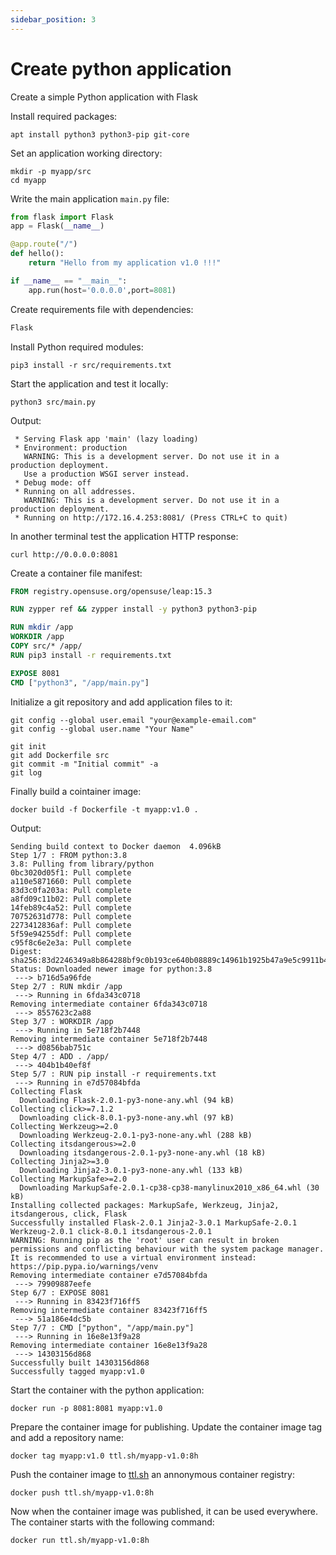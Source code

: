```yaml
---
sidebar_position: 3
---
```


# Create python application

Create a simple Python application with Flask


Install required packages:

```shell
apt install python3 python3-pip git-core
```

Set an application working directory:

```shell
mkdir -p myapp/src
cd myapp
```

Write the main application `main.py` file:

```python title="src/main.py"
from flask import Flask
app = Flask(__name__)

@app.route("/")
def hello():
    return "Hello from my application v1.0 !!!"

if __name__ == "__main__":
    app.run(host='0.0.0.0',port=8081)
```

Create requirements file with dependencies:

```txt title="src/requirements.txt"
Flask
```

Install Python required modules:

```shell
pip3 install -r src/requirements.txt
```

Start the application and test it locally:

```shell
python3 src/main.py
```

Output:

```shell
 * Serving Flask app 'main' (lazy loading)
 * Environment: production
   WARNING: This is a development server. Do not use it in a production deployment.
   Use a production WSGI server instead.
 * Debug mode: off
 * Running on all addresses.
   WARNING: This is a development server. Do not use it in a production deployment.
 * Running on http://172.16.4.253:8081/ (Press CTRL+C to quit)
```

In another terminal test the application HTTP response:

```shell
curl http://0.0.0.0:8081
```

Create a container file manifest:

```Dockerfile title="./Dockerfile"
FROM registry.opensuse.org/opensuse/leap:15.3

RUN zypper ref && zypper install -y python3 python3-pip

RUN mkdir /app
WORKDIR /app
COPY src/* /app/
RUN pip3 install -r requirements.txt

EXPOSE 8081
CMD ["python3", "/app/main.py"]
```

Initialize a git repository and add application files to it:

```shell
git config --global user.email "your@example-email.com"
git config --global user.name "Your Name"

git init
git add Dockerfile src
git commit -m "Initial commit" -a
git log
```

Finally build a cointainer image:

```shell
docker build -f Dockerfile -t myapp:v1.0 .
```

Output:

```shell
Sending build context to Docker daemon  4.096kB
Step 1/7 : FROM python:3.8
3.8: Pulling from library/python
0bc3020d05f1: Pull complete 
a110e5871660: Pull complete 
83d3c0fa203a: Pull complete 
a8fd09c11b02: Pull complete 
14feb89c4a52: Pull complete 
70752631d778: Pull complete 
2273412836af: Pull complete 
5f59e94255df: Pull complete 
c95f8c6e2e3a: Pull complete 
Digest: sha256:83d2246349a8b864288bf9c0b193ce640b08889c14961b1925b47a9e5c9911b4
Status: Downloaded newer image for python:3.8
 ---> b716d5a96fde
Step 2/7 : RUN mkdir /app
 ---> Running in 6fda343c0718
Removing intermediate container 6fda343c0718
 ---> 8557623c2a88
Step 3/7 : WORKDIR /app
 ---> Running in 5e718f2b7448
Removing intermediate container 5e718f2b7448
 ---> d0856bab751c
Step 4/7 : ADD . /app/
 ---> 404b1b40ef8f
Step 5/7 : RUN pip install -r requirements.txt
 ---> Running in e7d57084bfda
Collecting Flask
  Downloading Flask-2.0.1-py3-none-any.whl (94 kB)
Collecting click>=7.1.2
  Downloading click-8.0.1-py3-none-any.whl (97 kB)
Collecting Werkzeug>=2.0
  Downloading Werkzeug-2.0.1-py3-none-any.whl (288 kB)
Collecting itsdangerous>=2.0
  Downloading itsdangerous-2.0.1-py3-none-any.whl (18 kB)
Collecting Jinja2>=3.0
  Downloading Jinja2-3.0.1-py3-none-any.whl (133 kB)
Collecting MarkupSafe>=2.0
  Downloading MarkupSafe-2.0.1-cp38-cp38-manylinux2010_x86_64.whl (30 kB)
Installing collected packages: MarkupSafe, Werkzeug, Jinja2, itsdangerous, click, Flask
Successfully installed Flask-2.0.1 Jinja2-3.0.1 MarkupSafe-2.0.1 Werkzeug-2.0.1 click-8.0.1 itsdangerous-2.0.1
WARNING: Running pip as the 'root' user can result in broken permissions and conflicting behaviour with the system package manager. It is recommended to use a virtual environment instead: https://pip.pypa.io/warnings/venv
Removing intermediate container e7d57084bfda
 ---> 79909887eefe
Step 6/7 : EXPOSE 8081
 ---> Running in 83423f716ff5
Removing intermediate container 83423f716ff5
 ---> 51a186e4dc5b
Step 7/7 : CMD ["python", "/app/main.py"]
 ---> Running in 16e8e13f9a28
Removing intermediate container 16e8e13f9a28
 ---> 14303156d868
Successfully built 14303156d868
Successfully tagged myapp:v1.0
```

Start the container with the python application:

```shell
docker run -p 8081:8081 myapp:v1.0
```

Prepare the container image for publishing. Update the container image tag and add a repository name:

```shell
docker tag myapp:v1.0 ttl.sh/myapp-v1.0:8h
```

Push the container image to [ttl.sh](https://ttl.sh) an annonymous container registry:

```shell
docker push ttl.sh/myapp-v1.0:8h
```

Now when the container image was published, it can be used everywhere. The container starts with the following command:

```shell
docker run ttl.sh/myapp-v1.0:8h
```
